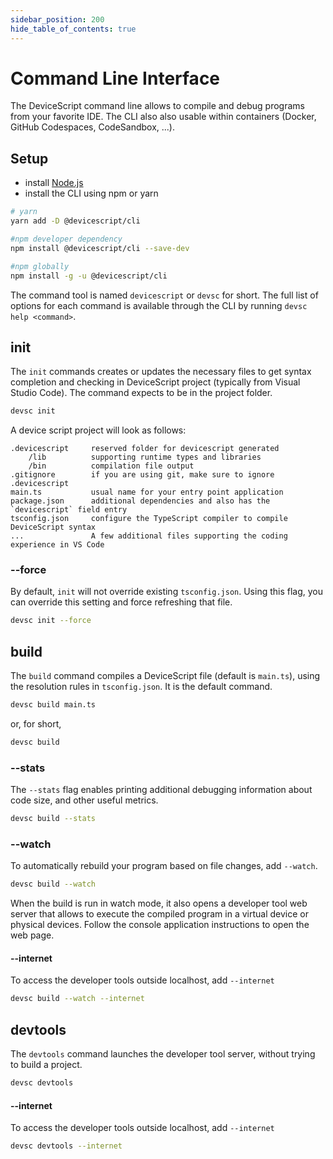 ```yaml
---
sidebar_position: 200
hide_table_of_contents: true
---
```


# Command Line Interface

The DeviceScript command line allows to compile and debug programs from your favorite IDE.
The CLI also also usable within containers (Docker, GitHub Codespaces, CodeSandbox, ...).

## Setup

-   install [Node.js](https://nodejs.org/en/download/)
-   install the CLI using npm or yarn

```bash
# yarn
yarn add -D @devicescript/cli
```

```bash
#npm developer dependency
npm install @devicescript/cli --save-dev
```

```bash
#npm globally
npm install -g -u @devicescript/cli
```

The command tool is named `devicescript` or `devsc` for short.
The full list of options for each command is available through the CLI by running `devsc help <command>`.


## init

The `init` commands creates or updates the necessary files to get syntax completion
and checking in DeviceScript project (typically from Visual Studio Code). The command expects to be in the project folder.

```bash
devsc init
```

A device script project will look as follows:

```
.devicescript     reserved folder for devicescript generated
    /lib          supporting runtime types and libraries
    /bin          compilation file output
.gitignore        if you are using git, make sure to ignore .devicescript
main.ts           usual name for your entry point application
package.json      additional dependencies and also has the `devicescript` field entry
tsconfig.json     configure the TypeScript compiler to compile DeviceScript syntax
...               A few additional files supporting the coding experience in VS Code
```

### --force

By default, `init` will not override existing `tsconfig.json`. Using this flag, you can override this setting
and force refreshing that file.

```bash
devsc init --force
```

## build

The `build` command compiles a DeviceScript file (default is `main.ts`), using the resolution rules in `tsconfig.json`. It is the default command.

```bash
devsc build main.ts
```

or, for short,

```bash
devsc build
```

### --stats

The ``--stats`` flag enables printing additional debugging information about code size,
and other useful metrics.

```bash
devsc build --stats
```

### --watch

To automatically rebuild your program based on file changes,
add `--watch`.

```bash
devsc build --watch
```

When the build is run in watch mode, it also opens a developer tool web server that allows
to execute the compiled program in a virtual device or physical devices. Follow the console
application instructions to open the web page.

#### --internet

To access the developer tools outside localhost, add `--internet`

```bash
devsc build --watch --internet
```

## devtools

The `devtools` command launches the developer tool server, without trying to build a project.

```bash
devsc devtools
```

#### --internet

To access the developer tools outside localhost, add `--internet`

```bash
devsc devtools --internet
```

